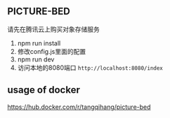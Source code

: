## PICTURE-BED

请先在腾讯云上购买对象存储服务

1.  npm run install
2.  修改config.js里面的配置
3.  npm run dev
4.  访问本地的8080端口 `http://localhost:8080/index`


## usage of docker
https://hub.docker.com/r/tangqihang/picture-bed